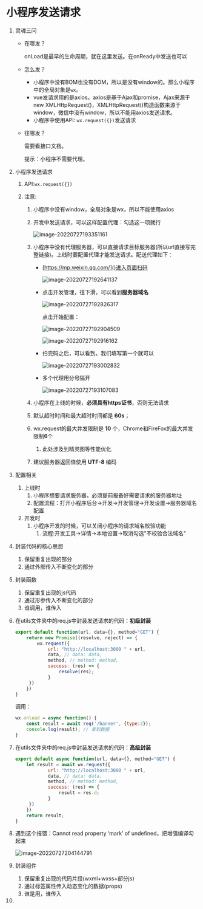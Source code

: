 # 小程序发送请求

1. 灵魂三问

   - 在哪发？

     onLoad是最早的生命周期，就在这里发送。在onReady中发送也可以

   - 怎么发？

     - 小程序中没有BOM也没有DOM，所以是没有window的。那么小程序中的全局对象是`wx`。
     - vue发请求用的是axios。axios是基于Ajax和promise，Ajax来源于new XMLHttpRequest()，XMLHttpRequest()构造函数来源于window，微信中没有window，所以不能用axios发送请求。
     - 小程序中使用API: `wx.request({})`发送请求

   - 往哪发？

     需要看接口文档。

     提示：小程序不需要代理。

1. 小程序发送请求
   
   1. API:`wx.request({})`
   
   2. 注意:
      1. 小程序中没有window，全局对象是wx，所以不能使用axios
      
      2. 开发中发送请求，可以这样配置代理：勾选这一项就行
      
         ![image-20220727193351161](05.小程序发送请求.assets/image-20220727193351161.png)
      
      3. 小程序中没有代理服务器，可以直接请求目标服务器(所以url直接写完整链接)。上线时要配置代理才能发送请求。配送代理如下：
      
         - [https://mp.weixin.qq.com/]()进入页面扫码
      
           ![image-20220727192641137](05.小程序发送请求.assets/image-20220727192641137.png)
      
         - 点击开发管理，往下滑，可以看到**服务器域名**
      
           ![image-20220727192826317](05.小程序发送请求.assets/image-20220727192826317.png)
      
           点击开始配置：
      
           ![image-20220727192904509](05.小程序发送请求.assets/image-20220727192904509.png)
      
           ![image-20220727192916162](05.小程序发送请求.assets/image-20220727192916162.png)
      
           
      
         - 扫完码之后，可以看到。我们填写第一个就可以
      
           ![image-20220727193002832](05.小程序发送请求.assets/image-20220727193002832.png)
      
         - 多个代理用分号隔开
      
           ![image-20220727193107083](05.小程序发送请求.assets/image-20220727193107083.png)
      
      4. 小程序在上线的时候，**必须具有https证书**，否则无法请求
      
      5. 默认超时时间和最大超时时间都是 **60s**；
      
      5. wx.request的最大并发限制是 **10** 个，Chrome和FireFox的最大并发限制**6**个
         1. 此处涉及到精灵图等性能优化
         
      6. 建议服务器返回值使用 **UTF-8** 编码
   
2. 配置相关
   1. 上线时
      1. 小程序想要请求服务器，必须提前报备好需要请求的服务器地址
      2. 配置流程：打开小程序后台->开发->开发管理->开发设置->服务器域名配置
   2. 开发时
      1. 小程序开发的时候，可以关闭小程序的请求域名校验功能
         1. 流程:开发工具->详情->本地设置->取消勾选"不校验合法域名"
   
4. 封装代码的核心思想

   1. 保留重复出现的部分
   2. 通过外部传入不断变化的部分

5. 封装函数

   1. 保留重复出现的js代码
   2. 通过形参传入不断变化的部分
   3. 谁调用，谁传入

6. 在utils文件夹中的req.js中封装发送请求的代码：**初级封装**

   ```js
   export default function(url, data={}, method="GET") {
       return new Promise((resolve, reject) => {
           wx.request({
               url: "http://localhost:3000 " + url,
               data, // data: data,
               method, // method: method,
               success: (res) => {
                   resolve(res);
               }
       	})
       })
   }
   ```

   调用：

   ```js
   wx.onload = async function() {
       const result = await req('/banner', {type:2});
       console.log(result); // 拿到数据
   }
   ```

   

7. 在utils文件夹中的req.js中封装发送请求的代码：**高级封装**

   ```js
   export default async function(url, data={}, method="GET") {
       let result = await wx.request({
               url: "http://localhost:3000 " + url,
               data, // data: data,
               method, // method: method,
               success: (res) => {
                   result = res.d;
               }
       	})
       })
       return result;
   }
   ```

   

8. 遇到这个报错：Cannot read property ‘mark’ of undefined，把增强编译勾起来

   ![image-20220727204144791](05.小程序发送请求.assets/image-20220727204144791.png)

9. 封装组件

   1. 保留重复出现的代码片段(wxml+wxss+部分js)
   2. 通过标签属性传入动态变化的数据(props)
   3. 谁是用，谁传入

9. 
